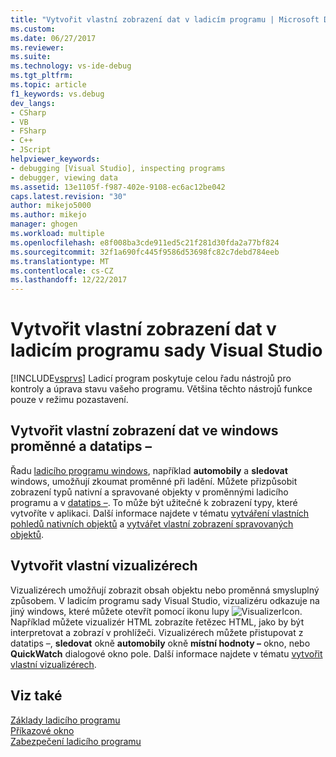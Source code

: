 ```yaml
---
title: "Vytvořit vlastní zobrazení dat v ladicím programu | Microsoft Docs"
ms.custom: 
ms.date: 06/27/2017
ms.reviewer: 
ms.suite: 
ms.technology: vs-ide-debug
ms.tgt_pltfrm: 
ms.topic: article
f1_keywords: vs.debug
dev_langs:
- CSharp
- VB
- FSharp
- C++
- JScript
helpviewer_keywords:
- debugging [Visual Studio], inspecting programs
- debugger, viewing data
ms.assetid: 13e1105f-f987-402e-9108-ec6ac12be042
caps.latest.revision: "30"
author: mikejo5000
ms.author: mikejo
manager: ghogen
ms.workload: multiple
ms.openlocfilehash: e8f008ba3cde911ed5c21f281d30fda2a77bf824
ms.sourcegitcommit: 32f1a690fc445f9586d53698fc82c7debd784eeb
ms.translationtype: MT
ms.contentlocale: cs-CZ
ms.lasthandoff: 12/22/2017
---
```

# <a name="create-custom-views-of-data-in-the-visual-studio-debugger"></a>Vytvořit vlastní zobrazení dat v ladicím programu sady Visual Studio
[!INCLUDE[vsprvs](../code-quality/includes/vsprvs_md.md)] Ladicí program poskytuje celou řadu nástrojů pro kontroly a úprava stavu vašeho programu. Většina těchto nástrojů funkce pouze v režimu pozastavení.

## <a name="create-custom-views-of-data-in-variable-windows-and-datatips"></a>Vytvořit vlastní zobrazení dat ve windows proměnné a datatips –
 Řadu [ladicího programu windows](../debugger/debugger-windows.md), například **automobily** a **sledovat** windows, umožňují zkoumat proměnné při ladění. Můžete přizpůsobit zobrazení typů nativní a spravované objekty v proměnnými ladicího programu a v [datatips –](../debugger/view-data-values-in-data-tips-in-the-code-editor.md). To může být užitečné k zobrazení typy, které vytvoříte v aplikaci. Další informace najdete v tématu [vytváření vlastních pohledů nativních objektů](../debugger/create-custom-views-of-native-objects.md) a [vytvářet vlastní zobrazení spravovaných objektů](../debugger/create-custom-views-of-dot-managed-objects.md).
  
## <a name="create-custom-visualizers"></a>Vytvořit vlastní vizualizérech  
 Vizualizérech umožňují zobrazit obsah objektu nebo proměnná smysluplný způsobem. V ladicím programu sady Visual Studio, vizualizéru odkazuje na jiný windows, které můžete otevřít pomocí ikonu lupy ![VisualizerIcon](../debugger/media/dbg-tips-visualizer-icon.png "vizualizér ikonu"). Například můžete vizualizér HTML zobrazíte řetězec HTML, jako by být interpretovat a zobrazí v prohlížeči. Vizualizérech můžete přistupovat z datatips –, **sledovat** okně **automobily** okně **místní hodnoty –** okno, nebo **QuickWatch** dialogové okno pole. Další informace najdete v tématu [vytvořit vlastní vizualizérech](../debugger/create-custom-visualizers-of-data.md).
  
## <a name="see-also"></a>Viz také  
 [Základy ladicího programu](../debugger/debugger-basics.md)   
 [Příkazové okno](../ide/reference/command-window.md)   
 [Zabezpečení ladicího programu](../debugger/debugger-security.md)